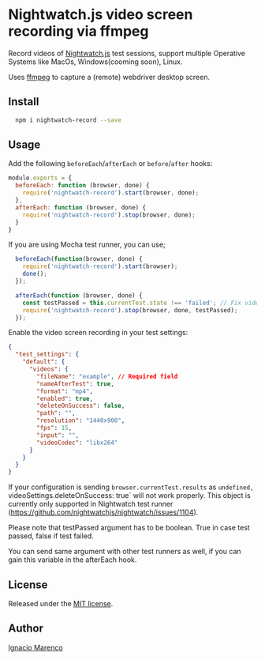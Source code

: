 # Nightwatch.js video screen recording via ffmpeg
Record videos of [Nightwatch.js](http://nightwatchjs.org/) test sessions, support multiple Operative Systems like MacOs, Windows(cooming soon), Linux.

Uses [ffmpeg](https://www.ffmpeg.org/) to capture a (remote) webdriver desktop screen.

## Install

```sh
  npm i nightwatch-record --save
```

## Usage

Add the following `beforeEach`/`afterEach` or `before`/`after` hooks:
```js
module.exports = {
  beforeEach: function (browser, done) {
    require('nightwatch-record').start(browser, done);
  },
  afterEach: function (browser, done) {
    require('nightwatch-record').stop(browser, done);
  }
}
```

If you are using Mocha test runner, you can use;
```js
  beforeEach(function(browser, done) {
    require('nightwatch-record').start(browser);
    done();
  });

  afterEach(function (browser, done) {
    const testPassed = this.currentTest.state !== 'failed'; // Fix videoSettings.deleteOnSuccess: true issue with other test runners
    require('nightwatch-record').stop(browser, done, testPassed);
  });
```


Enable the video screen recording in your test settings:
```json
{
  "test_settings": {
    "default": {
      "videos": {
        "fileName": "example", // Required field
        "nameAfterTest": true,
        "format": "mp4",
        "enabled": true,
        "deleteOnSuccess": false,
        "path": "",
        "resolution": "1440x900",
        "fps": 15,
        "input": "",
        "videoCodec": "libx264"
      }
    }
  }
}
```

If your configuration is sending `browser.currentTest.results` as `undefined, `videoSettings.deleteOnSuccess: true` will not work properly. This object is currently only supported in Nightwatch test runner (https://github.com/nightwatchjs/nightwatch/issues/1104).
                      
Please note that testPassed argument has to be boolean. True in case test passed, false if test failed. 

You can send same argument with other test runners as well, if you can gain this variable in the afterEach hook.

## License
Released under the [MIT license](https://opensource.org/licenses/MIT).

## Author
[Ignacio Marenco](https://github.com/imarenco)
